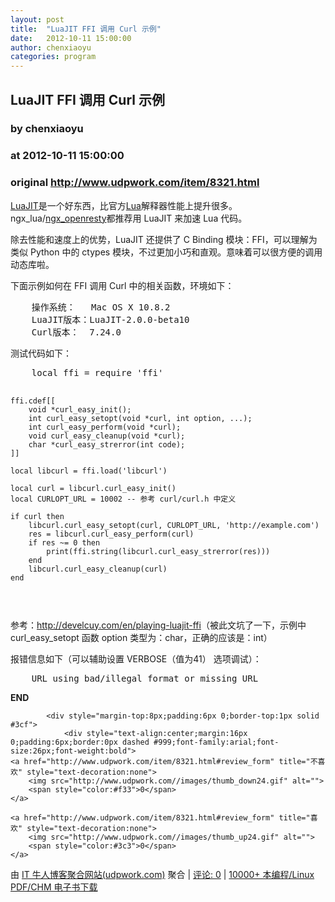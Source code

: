 ```yaml
---
layout: post
title:  "LuaJIT FFI 调用 Curl 示例"
date:   2012-10-11 15:00:00
author: chenxiaoyu
categories: program
---
```


## LuaJIT FFI 调用 Curl 示例
### by chenxiaoyu
### at 2012-10-11 15:00:00
### original <http://www.udpwork.com/item/8321.html>

<p><a href="http://luajit.org">LuaJIT</a>是一个好东西，比官方<a href="http://lua.org">Lua</a>解释器性能上提升很多。ngx_lua/<a href="http://openresty.org">ngx_openresty</a>都推荐用 LuaJIT 来加速 Lua 代码。</p>
<p>除去性能和速度上的优势，LuaJIT 还提供了 C Binding 模块：FFI，可以理解为类似 Python 中的 ctypes 模块，不过更加小巧和直观。意味着可以很方便的调用动态库啦。</p>
<p>下面示例如何在 FFI 调用 Curl 中的相关函数，环境如下：</p>
<div><pre>    操作系统：   Mac OS X 10.8.2
    LuaJIT版本：LuaJIT-2.0.0-beta10
    Curl版本：  7.24.0
</pre></div>
<p>测试代码如下：</p>
<div><pre>    local ffi = require 'ffi'

    ffi.cdef[[
        void *curl_easy_init();
        int curl_easy_setopt(void *curl, int option, ...);
        int curl_easy_perform(void *curl);
        void curl_easy_cleanup(void *curl);
        char *curl_easy_strerror(int code);
    ]]

    local libcurl = ffi.load('libcurl')

    local curl = libcurl.curl_easy_init()
    local CURLOPT_URL = 10002 -- 参考 curl/curl.h 中定义

    if curl then
        libcurl.curl_easy_setopt(curl, CURLOPT_URL, 'http://example.com')
        res = libcurl.curl_easy_perform(curl)
        if res ~= 0 then
            print(ffi.string(libcurl.curl_easy_strerror(res)))
        end
        libcurl.curl_easy_cleanup(curl)
    end
</pre></div>
<p>参考：<a href="http://develcuy.com/en/playing-luajit-ffi">http://develcuy.com/en/playing-luajit-ffi</a>（被此文坑了一下，示例中 curl_easy_setopt 函数 option 类型为：char，正确的应该是：int）</p>
<p>报错信息如下（可以辅助设置 VERBOSE（值为41） 选项调试）：</p>
<div><pre>    URL using bad/illegal format or missing URL
</pre></div>
<p><strong>END</strong>
</p>

			<div style="margin-top:8px;padding:6px 0;border-top:1px solid #3cf">
				<div style="text-align:center;margin:16px 0;padding:6px;border:0px dashed #999;font-family:arial;font-size:26px;font-weight:bold">
	<a href="http://www.udpwork.com/item/8321.html#review_form" title="不喜欢" style="text-decoration:none">
		<img src="http://www.udpwork.com//images/thumb_down24.gif" alt="">
		<span style="color:#f33">0</span>
	</a>
	   
	<a href="http://www.udpwork.com/item/8321.html#review_form" title="喜欢" style="text-decoration:none">
		<img src="http://www.udpwork.com//images/thumb_up24.gif" alt="">
		<span style="color:#3c3">0</span>
	</a>
</div>				<p>
					由 <a href="http://www.udpwork.com/">IT 牛人博客聚合网站(udpwork.com)</a> 聚合
					|
					<a href="http://www.udpwork.com/item/8321.html#reviews">评论: 0</a>
					|
					<a href="http://book.benegg.com/tag/%E7%BC%96%E7%A8%8B?from=udpwork-feed">10000+ 本编程/Linux PDF/CHM 电子书下载</a>
				</p>
			</div>